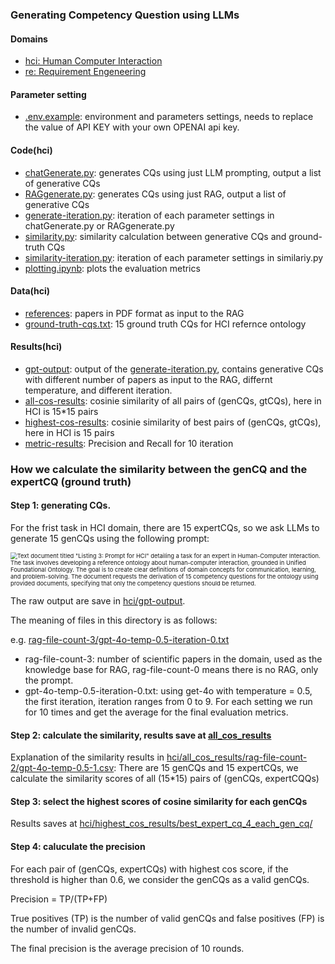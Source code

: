 ### Generating Competency Question using LLMs

#### Domains
- [hci: Human Computer Interaction](hci/)
- [re: Requirement Engeneering](re/)

#### Parameter setting
- [.env.example](hci/.env.example): environment and parameters settings, needs to replace the value of API KEY with your own OPENAI api key.

#### Code(hci)
- [chatGenerate.py](hci/chatGenerate.py): generates CQs using just LLM prompting, output a list of generative CQs
- [RAGgenerate.py](hci/RAGgenerate.py): generates CQs using just RAG, output a list of generative CQs
- [generate-iteration.py](hci/generate-iteration.py): iteration of each parameter settings in chatGenerate.py or RAGgenerate.py
- [similarity.py](hci/similarity.py): similarity calculation between generative CQs and ground-truth CQs
- [similarity-iteration.py](hci/similarity.py): iteration of each parameter settings in similariy.py
- [plotting.ipynb](hci/ploting.ipynb): plots the evaluation metrics

#### Data(hci)
- [references](hci/reference/): papers in PDF format as input to the RAG
- [ground-truth-cqs.txt](hci/ground-truth-cqs.txt): 15 ground truth CQs for HCI refernce ontology

#### Results(hci)
- [gpt-output](hci/gpt-output/): output of the [generate-iteration.py](hci/generate-iteration.py), contains generative CQs with different number of papers as input to the RAG, differnt temperature, and different iteration.
- [all-cos-results](hci/all-cos-results/): cosinie similarity of all pairs of (genCQs, gtCQs), here in HCI is 15*15 pairs
- [highest-cos-results](hci/highest-cos-results/): cosinie similarity of best pairs of (genCQs, gtCQs), here in HCI is 15 pairs
- [metric-results](hci:metric-results/): Precision and Recall for 10 iteration

### How we calculate the similarity between the genCQ and the expertCQ (ground truth)

#### Step 1: generating CQs. 

For the frist task in HCI domain, there are 15 expertCQs, so we ask LLMs to generate 15 genCQs using the following prompt:

<img src="https://media.springernature.com/lw685/springer-static/image/chp%3A10.1007%2F978-3-031-81974-2_6/MediaObjects/641861_1_En_6_Figc_HTML.png" alt="Text document titled &quot;Listing 3: Prompt for HCI&quot; detailing a task for an expert in Human-Computer Interaction. The task involves developing a reference ontology about human-computer interaction, grounded in Unified Foundational Ontology. The goal is to create clear definitions of domain concepts for communication, learning, and problem-solving. The document requests the derivation of 15 competency questions for the ontology using provided documents, specifying that only the competency questions should be returned." style="zoom:67%;" /> 

The raw output are save in [hci/gpt-output](hci/gpt-output).

The meaning of files in this directory is as follows:

e.g. [rag-file-count-3/gpt-4o-temp-0.5-iteration-0.txt](hci/gpt-output/rag-file-count-3/gpt-4o-temp-0.5-iteration-0.txt)

- rag-file-count-3: number of scientific papers in the domain, used as the knowledge base for RAG, rag-file-count-0 means there is no RAG, only the prompt.
- gpt-4o-temp-0.5-iteration-0.txt: using get-4o with temperature = 0.5, the first iteration, iteration ranges from 0 to 9. For each setting we run for 10 times and get the average for the final evaluation metrics.

#### Step 2: calculate the similarity, results save at [all_cos_results](hci/all_cos_results)

Explanation of the similarity results in [hci/all_cos_results/rag-file-count-2/gpt-4o-temp-0.5-1.csv](hci/all_cos_results/rag-file-count-2/gpt-4o-temp-0.5-1.csv):
There are 15 genCQs and 15 expertCQs, we calculate the similarity scores of all (15*15) pairs of (genCQs, expertCQQs)

#### Step 3: select the highest scores of cosine similarity for each genCQs

Results saves at [hci/highest_cos_results/best_expert_cq_4_each_gen_cq/](hci/highest_cos_results/best_expert_cq_4_each_gen_cq/)

#### Step 4: caluculate the precision

For each pair of (genCQs, expertCQs) with highest cos score, if the threshold is higher than 0.6, we consider the genCQs as a valid genCQs. 

Precision = TP/(TP+FP)

True positives (TP) is the number of valid genCQs and false positives (FP) is the number of invalid genCQs.

The final precision is the average precision of 10 rounds.


